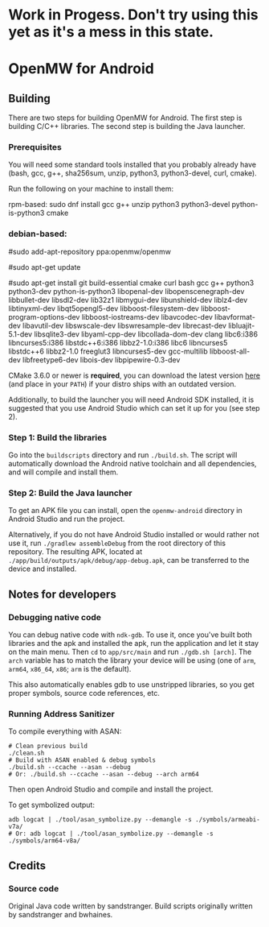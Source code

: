 # Work in Progess. Don't try using this yet as it's a mess in this state.

# OpenMW for Android

## Building

There are two steps for building OpenMW for Android. The first step is building C/C++ libraries. The second step is building the Java launcher.

### Prerequisites

You will need some standard tools installed that you probably already have (bash, gcc, g++, sha256sum, unzip, python3, python3-devel, curl, cmake).

Run the following on your machine to install them:

rpm-based: sudo dnf install gcc g++ unzip python3 python3-devel python-is-python3 cmake

### debian-based: 

#sudo add-apt-repository ppa:openmw/openmw

#sudo apt-get update

#sudo apt-get install git build-essential cmake curl bash gcc g++ python3 python3-dev python-is-python3 libopenal-dev libopenscenegraph-dev libbullet-dev libsdl2-dev lib32z1 libmygui-dev libunshield-dev liblz4-dev libtinyxml-dev libqt5opengl5-dev libboost-filesystem-dev libboost-program-options-dev libboost-iostreams-dev libavcodec-dev libavformat-dev libavutil-dev libswscale-dev libswresample-dev librecast-dev libluajit-5.1-dev libsqlite3-dev libyaml-cpp-dev libcollada-dom-dev clang libc6:i386 libncurses5:i386 libstdc++6:i386 libbz2-1.0:i386 libc6 libncurses5 libstdc++6 libbz2-1.0 freeglut3 libncurses5-dev gcc-multilib libboost-all-dev libfreetype6-dev libois-dev libpipewire-0.3-dev

CMake 3.6.0 or newer is **required**, you can download the latest version [here](https://cmake.org/download/) (and place in your `PATH`) if your distro ships with an outdated version.

Additionally, to build the launcher you will need Android SDK installed, it is suggested that you use Android Studio which can set it up for you (see step 2).

### Step 1: Build the libraries

Go into the `buildscripts` directory and run `./build.sh`. The script will automatically download the Android native toolchain and all dependencies, and will compile and install them.

### Step 2: Build the Java launcher

To get an APK file you can install, open the `openmw-android` directory in Android Studio and run the project.

Alternatively, if you do not have Android Studio installed or would rather not use it, run `./gradlew assembleDebug` from the root directory of this repository. The resulting APK, located at `./app/build/outputs/apk/debug/app-debug.apk`, can be transferred to the device and installed.

## Notes for developers

### Debugging native code

You can debug native code with `ndk-gdb`. To use it, once you've built both libraries and the apk and installed the apk, run the application and let it stay on the main menu. Then `cd` to `app/src/main` and run `./gdb.sh [arch]`. The `arch` variable has to match the library your device will be using (one of `arm`, `arm64`, `x86_64`, `x86`; `arm` is the default).

This also automatically enables gdb to use unstripped libraries, so you get proper symbols, source code references, etc.

### Running Address Sanitizer

To compile everything with ASAN:

```
# Clean previous build
./clean.sh
# Build with ASAN enabled & debug symbols
./build.sh --ccache --asan --debug
# Or: ./build.sh --ccache --asan --debug --arch arm64
```

Then open Android Studio and compile and install the project.

To get symbolized output:

```
adb logcat | ./tool/asan_symbolize.py --demangle -s ./symbols/armeabi-v7a/
# Or: adb logcat | ./tool/asan_symbolize.py --demangle -s ./symbols/arm64-v8a/
```

## Credits

### Source code

Original Java code written by sandstranger. Build scripts originally written by sandstranger and bwhaines.
